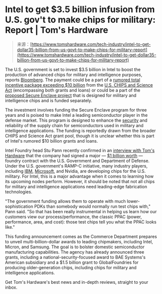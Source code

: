 <!--yml
category: 未分类
date: 2024-05-27 14:41:33
-->

# Intel to get $3.5 billion infusion from U.S. gov't to make chips for military: Report | Tom's Hardware

> 来源：[https://www.tomshardware.com/tech-industry/intel-to-get-dollar35-billion-from-us-govt-to-make-chips-for-military-report](https://www.tomshardware.com/tech-industry/intel-to-get-dollar35-billion-from-us-govt-to-make-chips-for-military-report)

The U.S. government is set to invest $3.5 billion in Intel to boost the production of advanced chips for military and intelligence purposes, reports [Bloomberg](https://www.bloomberg.com/news/articles/2024-03-06/intel-stands-to-win-3-5-billion-to-produce-chips-for-military?s=31). The payment could be a part of a [rumored total incentive package exceeding $10 billion](https://www.tomshardware.com/tech-industry/intels-chips-act-award-package-exceeds-dollar10-billion-payout-expected-within-two-weeks-report#:~:text=Intel%27s%20CHIPS%20Act%20award%20package,two%20weeks%3A%20Report%20%7C%20Tom%27s%20Hardware) from the [U.S. CHIPS and Science Act](https://www.tomshardware.com/tag/chips-and-science-act) (encompassing both grants and loans) or could be a part of the [proposed Secure Enclave project](https://www.tomshardware.com/tech-industry/intel-potentially-inline-for-billion-dollar-chips-act-funding) that is designed for military and intelligence chips and is funded separately. 

The investment involves funding the Secure Enclave program for three years and is poised to make Intel a leading semiconductor player in the defense market. This program is designed to enhance the [security](https://www.tomshardware.com/tag/security) and reliability of the supply chain for semiconductors used in military and intelligence applications. The funding is reportedly drawn from the broader CHIPS and Science Act grant pool, though it is unclear whether this is part of Intel's rumored $10 billion grants and loans. 

Intel Foundry head Stu Pann recently confirmed in an [interview with Tom's Hardware](https://www.tomshardware.com/pc-components/cpus/intel-foundry-head-stu-pann-explains-companys-plan-to-build-arm-chips-move-more-manufacturing-to-the-us) that the company had signed a major — [$1 billion worth](https://www.tomshardware.com/pc-components/cpus/intel-foundry-head-stu-pann-explains-companys-plan-to-build-arm-chips-move-more-manufacturing-to-the-us) — foundry contract with the U.S. Government and Department of Defense. Under the U.S. government's RAMP-C initiative, many industry players, including [IBM](https://www.tomshardware.com/tag/ibm), [Microsoft](https://www.tomshardware.com/tag/microsoft), and Nvidia, are developing chips for the U.S. military. For Intel, this is a major advantage when it comes to learning how its upcoming nodes perform. However, it should be noted that not all chips for military and intelligence applications need leading-edge fabrication technologies. 

"The government funding allows them to operate with much lower-sophistication PDKs than somebody would normally run test chips with," Pann said. "So that has been really instrumental in helping us learn how our customers view our process/performance, the classic PPAC (power, performance, area, and cost): those test chips tell you what the PPAC looks like." 

This funding announcement comes as the Commerce Department prepares to unveil multi-billion-dollar awards to leading chipmakers, including Intel, Micron, and Samsung. The goal is to bolster domestic semiconductor manufacturing capabilities. The agency has already announced three grants, including a national-security-focused award to BAE Systems's American subsidiary and a $1.5 billion grant to GlobalFoundries for producing older-generation chips, including chips for military and intelligence applications.

Get Tom's Hardware's best news and in-depth reviews, straight to your inbox.
